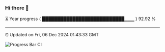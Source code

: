 ### Hi there 👋

⏳ Year progress { ███████████████████████████▁▁▁ } 92.92 %

---

⏰ Updated on Fri, 06 Dec 2024 01:43:33 GMT

![Progress Bar CI](https://github.com/liununu/liununu/workflows/Progress%20Bar%20CI/badge.svg)
